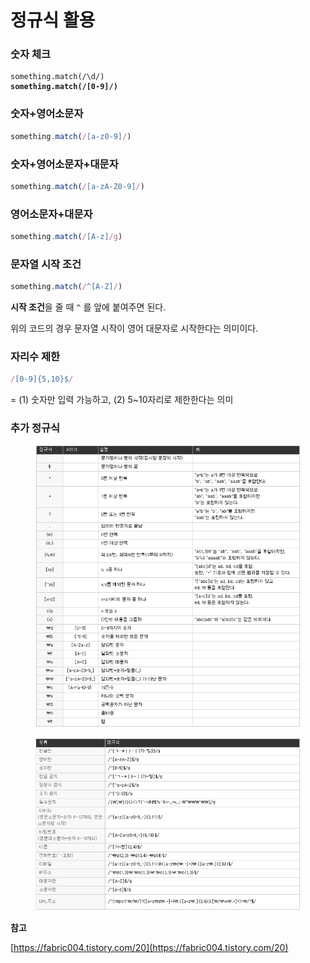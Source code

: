 # 정규식 활용

### 숫자 체크

<pre class="language-javascript"><code class="lang-javascript">something.match(/\d/)
<strong>something.match(/[0-9]/)
</strong></code></pre>

### 숫자+영어소문자

```javascript
something.match(/[a-z0-9]/)
```

### 숫자+영어소문자+대문자

```javascript
something.match(/[a-zA-Z0-9]/)
```

### 영어소문자+대문자&#x20;

```javascript
something.match(/[A-z]/g)
```

### 문자열 시작 조건

```javascript
something.match(/^[A-Z]/)
```

**시작 조건**을 줄 때 `^` 를 앞에 붙여주면 된다.

위의 코드의 경우 문자열 시작이 영어 대문자로 시작한다는 의미이다.

### 자리수 제한

```javascript
/[0-9]{5,10}$/
```

\= (1) 숫자만 입력 가능하고, (2) 5\~10자리로 제한한다는 의미



### 추가 정규식

<figure><img src="../.gitbook/assets/image (5).png" alt=""><figcaption></figcaption></figure>

<figure><img src="../.gitbook/assets/image.png" alt=""><figcaption></figcaption></figure>



**참고**

[https://fabric004.tistory.com/20](https://fabric004.tistory.com/20)

